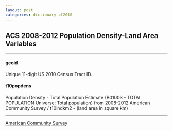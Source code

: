 ```yaml
---
layout: post
categories: dictionary ct2010
---
```


## ACS 2008-2012 Population Density-Land Area Variables

---

#### **geoid**
Unique 11-digit US 2010 Census Tract ID.


#### **t10popdens**
Population Density - Total Population Estimate (B01003 - TOTAL POPULATION Universe: Total population) from 2008-2012 American Community Survey / t10lndkm2 - (land area in square km)

---
[American Community Survey](http://factfinder.census.gov/faces/nav/jsf/pages/searchresults.xhtml?refresh=t#)